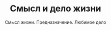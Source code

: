 ---
layout: club
title: Смысл и дело жизни
subtitle: Смысл жизни. Предназначение. Любимое дело
permalink: /spld/
stream: JVMwO-y4hDk
event: https://plus.google.com/events/c79s729l2ulnh1to3bhsio2c6jo
ref: /sense/
buttonTitle: Предварительная регистрация на тренинг
---